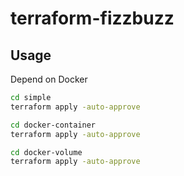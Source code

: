 # terraform-fizzbuzz

## Usage

Depend on Docker

```sh
cd simple
terraform apply -auto-approve
```

```sh
cd docker-container
terraform apply -auto-approve
```

```sh
cd docker-volume
terraform apply -auto-approve
```

